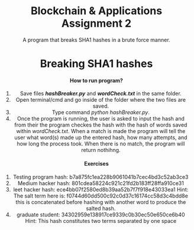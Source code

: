 <center>
  <h1>Blockchain & Applications Assignment 2</h1>
  <p>A program that breaks SHA1 hashes in a brute force manner.</p>
  <h1>Breaking SHA1 hashes</h1>
<h4>How to run program?</h4>
  <ol>
    <li>Save files <strong><em>hashBreaker.py</em></strong> and <strong><em>wordCheck.txt</em></strong> in the same folder.</li>
    <li>Open terminal/cmd and go inside of the folder where the two files are saved.</li>
    <li>Type command <em>python hashBreaker.py</em>.</li>
    <li>Once the program is running, the user is asked to input the hash and from their the program checkes the hash with the hash of words saved within <em>wordCheck.txt</em>. When a match is made the program will tell the user what word(s) made up the entered hash, how many attempts, and how long the process took. When there is no match, the program will return nothihng.</li>
  </ol>
  <h4>Exercises</h4>
  <ol>
    <li>Testing program hash: b7a875fc1ea228b9061041b7cec4bd3c52ab3ce3</li>
    <li>Medium hacker hash: 801cdea58224c921c21fd2b183ff28ffa910ce31</li>
    <li> leet hacker hash: ece4bb07f2580ed8b39aa52b7f7f918e43033ea1
Hint: The salt term here is: f0744d60dd500c92c0d37c16174cc58d3c4bdd8e this is concatenated before hashing with another word to produce the salted hash.</li>
    <li>graduate student: 34302959e138917ce9339c0b30ec50e650ce6b40
      Hint: This hash constitutes two terms separated by one space</li>
  </ol>
</center>
